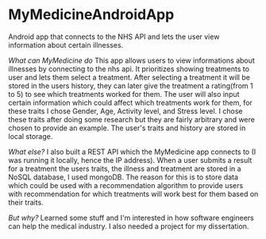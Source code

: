 # MyMedicineAndroidApp
Android app that connects to the NHS API and lets the user view information about certain illnesses.

*What can MyMedicine do*
This app allows users to view informations about illnesses by connecting to the nhs api. It prioritizes showing treatments to user and lets them select a treatment. After selecting a treatment it will be stored in the users history, they can later give the treatment a rating(from 1 to 5) to see which treatments worked for them. The user will also input certain information which could affect which treatments work for them, for these traits I chose Gender, Age, Activity level, and Stress level. I chose these traits after doing some research but they are fairly arbitrary and were chosen to provide an example. The user's traits and history are stored in local storage.

*What else?*
I also built a REST API which the MyMedicine app connects to (I was running it locally, hence the IP address). When a user submits a result for a treatment the users traits, the illness and treatment are stored in a NoSQL database, I used mongoDB. The reason for this is to store data which could be used with a recommendation algorithm to provide users with recommendation for which treatments will work best for them based on their traits.

*But why?*
Learned some stuff and I'm interested in how software engineers can help the medical industry. I also needed a project for my dissertation.
